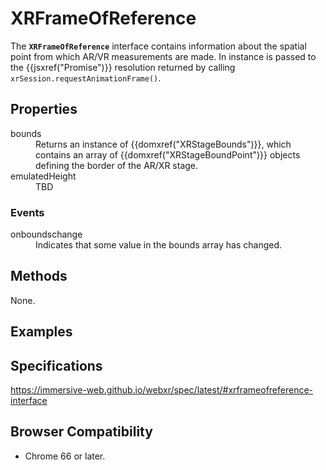 # XRFrameOfReference

The **`XRFrameOfReference`** interface contains information about the spatial point from which AR/VR measurements are made. In instance is passed to the {{jsxref("Promise")}} resolution returned by calling `xrSession.requestAnimationFrame()`.

## Properties

<dl>
  <dt>bounds</dt>
  <dd>Returns an instance of {{domxref("XRStageBounds")}}, which contains an array of {{domxref("XRStageBoundPoint")}} objects defining the border of the AR/XR stage.</dd>
  <dt>emulatedHeight</dt>
  <dd>TBD</dd>
</dl>

### Events

<dl>
  <dt>onboundschange</dt>
  <dd>Indicates that some value in the bounds array has changed.</dd>
</dl>

## Methods

None.

## Examples

## Specifications

https://immersive-web.github.io/webxr/spec/latest/#xrframeofreference-interface

## Browser Compatibility

* Chrome 66 or later.
